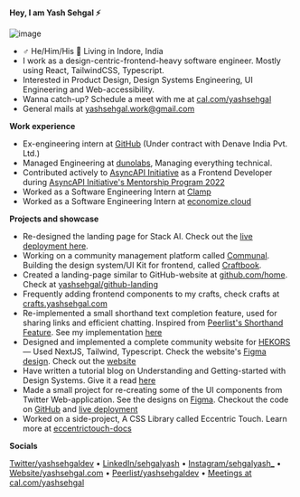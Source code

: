 **Hey, I am Yash Sehgal ⚡️**

![image](https://github.com/yashsehgal/yashsehgal/assets/62352288/424b2452-6b39-4832-96cd-e7d450fa5887)

- ♂ He/Him/His 📍 Living in Indore, India
- I work as a design-centric-frontend-heavy software engineer. Mostly using React, TailwindCSS, Typescript.
- Interested in Product Design, Design Systems Engineering, UI Engineering and Web-accessibility.
- Wanna catch-up? Schedule a meet with me at [cal.com/yashsehgal](https://cal.com/yashsehgal)
- General mails at yashsehgal.work@gmail.com

**Work experience**

- Ex-engineering intern at [GitHub](https://github.com/github) (Under contract with Denave India Pvt. Ltd.)
- Managed Engineering at [dunolabs](https://github.com/dunolabs), Managing everything technical.
- Contributed actively to [AsyncAPI Initiative](https://asyncapi.com) as a Frontend Developer during [AsyncAPI Initiative's Mentorship Program 2022](https://github.com/orgs/asyncapi/discussions/376)
- Worked as a Software Engineering Intern at [Clamp](https://joinclamp.com)
- Worked as a Software Engineering Intern at [economize.cloud](https://economize.cloud)

**Projects and showcase**

- Re-designed the landing page for Stack AI. Check out the [live deployment here](https://stack-ai-redesign.vercel.app/).
- Working on a community management platform called [Communal](https://github.com/Communal). Building the design system/UI Kit for frontend, called [Craftbook](https://github.com/Communal/craftbook).
- Created a landing-page similar to GitHub-website at [github.com/home](https://github.com/home). Check at [yashsehgal/github-landing](https://github.com/yashsehgal/github-landing)
- Frequently adding frontend components to my crafts, check crafts at [crafts.yashsehgal.com](https://crafts.yashsehgal.com/)
- Re-implemented a small shorthand text completion feature, used for sharing links and efficient chatting. Inspired from [Peerlist's Shorthand Feature](https://twitter.com/peerlisthq/status/1625725088195649537?s=61&t=lKD0ACc89qYa3erXFqbuXw). See my implementation [here](http://peerlist-shorthand-feature.vercel.app)
- Designed and implemented a complete community website for [HEKORS](https://github.com/hekors) — Used NextJS, Tailwind, Typescript. Check the website's [Figma design](https://www.figma.com/file/jW2MWJ0uw6rjRHJgyyKNjv/HEKORS-Website-UI?node-id=1%3A2&t=TPRHKFjmLJXGV2Fx-1). Check out the [website](https://hekors.vercel.app)
- Have written a tutorial blog on Understanding and Getting-started with Design Systems. Give it a read [here](https://yashsehgal.notion.site/Getting-started-with-Design-Systems-Engineering-00f9639dd68f4fd79701eb72ca5a1fec)
- Made a small project for re-creating some of the UI components from Twitter Web-application. See the designs on [Figma](https://www.figma.com/file/jQPz0SxTB6OfuifQYRehet/Twitter-inspired-Design-System?node-id=0%3A1). Checkout the code on [GitHub](https://github.com/yashsehgal/twitter-ui-kit) and [live deployment](https://twitter-ui-kit.vercel.app/)
- Worked on a side-project, A CSS Library called Eccentric Touch. Learn more at [eccentrictouch-docs](http://eccentrictouch.thedesignsystems.com)

**Socials**

[Twitter/yashsehgaldev](https://twitter.com/yashsehgaldev) &bullet; [LinkedIn/sehgalyash](https://linkedin.com/in/sehgalyash) &bullet; [Instagram/sehgalyash_](https://instagram.com/sehgalyash_) &bullet; [Website/yashsehgal.com](https://yashsehgal.com) &bullet; [Peerlist/yashsehgaldev](https://peerlist.io/yashsehgaldev) &bullet; [Meetings at cal.com/yashsehgal](https://cal.com/yashsehgal)
